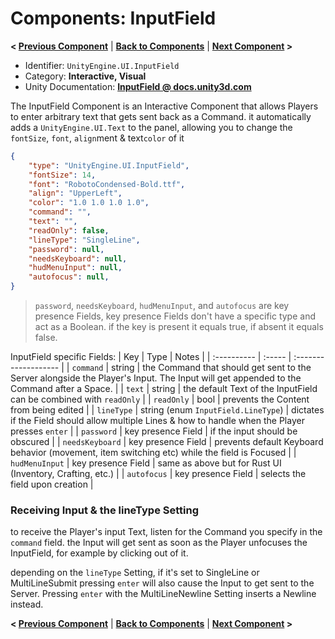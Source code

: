 # Components: InputField
**< [Previous Component](/docs/components/UnityEngine.UI.Button.md)** | **[Back to Components](/docs/components/README.md)** | **[Next Component](/docs/components/NeedsX.md) >**

- Identifier: `UnityEngine.UI.InputField`
- Category: **Interactive, Visual**
- Unity Documentation: **[InputField @ docs.unity3d.com](https://docs.unity3d.com/Packages/com.unity.ugui@1.0/manual/script-InputField.html)**

The InputField Component is an Interactive Component that allows Players to enter arbitrary text that gets sent back as a Command. it automatically adds a `UnityEngine.UI.Text` to the panel, allowing you to  change the `fontSize`, `font`, `align`ment & text`color` of it
```json
{
	"type": "UnityEngine.UI.InputField",
	"fontSize": 14,
	"font": "RobotoCondensed-Bold.ttf",
	"align": "UpperLeft",
	"color": "1.0 1.0 1.0 1.0",
	"command": "",
	"text": "",
	"readOnly": false,
	"lineType": "SingleLine",
	"password": null,
	"needsKeyboard": null,
	"hudMenuInput": null,
	"autofocus": null,
}
```
> `password`, `needsKeyboard`, `hudMenuInput`,  and `autofocus` are key presence Fields, key presence Fields don't have a specific type and act as a Boolean.
> if the key is present it equals true, if absent it equals false.

InputField specific Fields:
| Key         | Type   | Notes                |
| :---------- | :----- | :------------------- |
| `command`   | string | the Command that should get sent to the Server alongside the Player's Input. The Input will get appended to the Command after a Space. |
| `text`      | string | the default Text of the InputField can be combined with `readOnly` |
| `readOnly`  | bool   | prevents the Content from being edited |
| `lineType`  | string (enum `InputField.LineType`) | dictates if the Field should allow multiple Lines & how to handle when the Player presses `enter` |
| `password`  | key presence Field | if the input should be obscured |
| `needsKeyboard`  | key presence Field | prevents default Keyboard behavior (movement, item switching etc) while the field is Focused |
| `hudMenuInput`  | key presence Field | same as above but for Rust UI (Inventory, Crafting, etc.) |
| `autofocus`  | key presence Field | selects the field upon creation |

### Receiving Input & the lineType Setting
to receive the Player's input Text, listen for the Command you specify in the `command` field. the Input will get sent as soon as the Player unfocuses the InputField, for example by clicking out of it.

depending on the `lineType` Setting, if it's set to SingleLine or MultiLineSubmit pressing `enter` will also cause the Input to get sent to the Server. Pressing `enter` with the MultiLineNewline Setting inserts a Newline instead.

**< [Previous Component](/docs/components/UnityEngine.UI.Button.md)** | **[Back to Components](/docs/components/README.md)** | **[Next Component](/docs/components/NeedsX.md) >**
<!--stackedit_data:
eyJoaXN0b3J5IjpbLTE1MjI4Njc1NjAsLTEzOTc1MzQ4MzgsLT
g5NDU4NzUxOCwtMjgxMDYxOTgyLC00OTE1ODA0NTAsLTQ0NzIz
OTIzNywtNTg4ODA5NzE0LDIwNTYyMzU2NjgsLTE2MTI4NzUyNz
JdfQ==
-->